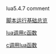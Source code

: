 lua5.4.7 comment

[脚本运行基础总览](./summary/overview.md)

[lua调用c函数](./summary/luacallc.md)

[c调用lua函数](./summary/ccalllua.md)